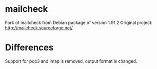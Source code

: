 mailcheck
=========

Fork of mailcheck from Debian package of version 1.91.2
Original project: http://mailcheck.sourceforge.net/

Differences
===========
Support for pop3 and imap is removed, output format is changed.
